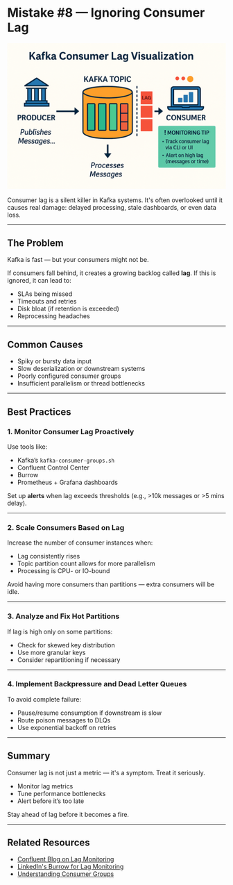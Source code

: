 
# Mistake #8 — Ignoring Consumer Lag
![Consumer lag visual diagram](../Images/kafka-consumer-lag-visual-diagram.png)

Consumer lag is a silent killer in Kafka systems. It's often overlooked until it causes real damage: delayed processing, stale dashboards, or even data loss.

---

## The Problem

Kafka is fast — but your consumers might not be.

If consumers fall behind, it creates a growing backlog called **lag**. If this is ignored, it can lead to:

- SLAs being missed
- Timeouts and retries
- Disk bloat (if retention is exceeded)
- Reprocessing headaches

---

## Common Causes

- Spiky or bursty data input  
- Slow deserialization or downstream systems  
- Poorly configured consumer groups  
- Insufficient parallelism or thread bottlenecks  

---

## Best Practices

### 1. Monitor Consumer Lag Proactively

Use tools like:

- Kafka’s `kafka-consumer-groups.sh`
- Confluent Control Center
- Burrow
- Prometheus + Grafana dashboards

Set up **alerts** when lag exceeds thresholds (e.g., >10k messages or >5 mins delay).

---

### 2. Scale Consumers Based on Lag

Increase the number of consumer instances when:

- Lag consistently rises
- Topic partition count allows for more parallelism
- Processing is CPU- or IO-bound

Avoid having more consumers than partitions — extra consumers will be idle.

---

### 3. Analyze and Fix Hot Partitions

If lag is high only on some partitions:

- Check for skewed key distribution
- Use more granular keys
- Consider repartitioning if necessary

---

### 4. Implement Backpressure and Dead Letter Queues

To avoid complete failure:

- Pause/resume consumption if downstream is slow  
- Route poison messages to DLQs  
- Use exponential backoff on retries  

---

## Summary

Consumer lag is not just a metric — it's a symptom. Treat it seriously.

- Monitor lag metrics  
- Tune performance bottlenecks  
- Alert before it’s too late  

Stay ahead of lag before it becomes a fire.

---

## Related Resources

- [Confluent Blog on Lag Monitoring](https://www.confluent.io/blog/kafka-fastest-messaging-system/)
- [LinkedIn's Burrow for Lag Monitoring](https://github.com/linkedin/Burrow)
- [Understanding Consumer Groups](https://kafka.apache.org/documentation/#intro_concepts_and_terms)
